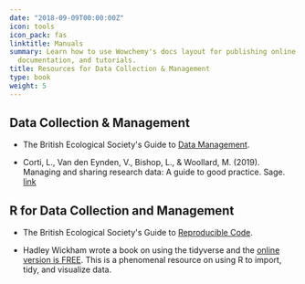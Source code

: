 ```yaml
---
date: "2018-09-09T00:00:00Z"
icon: tools
icon_pack: fas
linktitle: Manuals
summary: Learn how to use Wowchemy's docs layout for publishing online courses, software
  documentation, and tutorials.
title: Resources for Data Collection & Management
type: book
weight: 5
---
```


## Data Collection & Management

- The British Ecological Society's Guide to [Data Management](https://www.britishecologicalsociety.org/wp-content/uploads/2019/06/BES-Guide-Data-Management-2019.pdf?utm_source=web&utm_medium=web&utm_campaign=better_science).  

-  Corti, L., Van den Eynden, V., Bishop, L., & Woollard, M. (2019). Managing and sharing research data: A guide to good practice. Sage. [link](https://uk.sagepub.com/en-gb/eur/managing-and-sharing-research-data/book262873)

## R for Data Collection and Management


- The British Ecological Society's Guide to [Reproducible Code](https://www.britishecologicalsociety.org/wp-content/uploads/2019/06/BES-Guide-Reproducible-Code-2019.pdf?utm_source=web&utm_medium=web&utm_campaign=better_science).  


- Hadley Wickham wrote a book on using the tidyverse and the [online version is FREE](https://r4ds.had.co.nz/). This is a phenomenal resource on using R to import, tidy, and visualize data. 